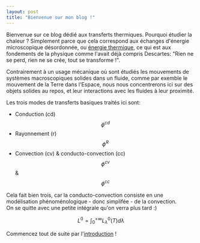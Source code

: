 ```yaml
---
layout: post
title: "Bienvenue sur mon blog !"
---
```

<script type="text/javascript"
    src="http://cdn.mathjax.org/mathjax/latest/MathJax.js?config=TeX-AMS-MML_HTMLorMML">
    </script>

Bienvenue sur ce blog dédié aux transferts thermiques. Pourquoi étudier la chaleur ? Simplement parce que cela correspond aux échanges d'énergie microscopique désordonnée, ou [énergie thermique][w-ene-the], ce qui est aux fondements de la physique comme l'avait déjà compris Descartes: "Rien ne se perd, rien ne se crée, tout se transforme !".

Contrairement à un usage mécanique où sont étudiés les mouvements de systèmes macroscopiques solides dans un fluide, comme par exemble le mouvement de la Terre dans l'Espace, nous nous concentrerons ici sur des objets solides au repos, et leur interactions avec les fluides à leur proximité.

Les trois modes de transferts basiques traités ici sont:  
- Conduction (cd) $$ \phi^{cd} $$ 
- Rayonnement (r) $$ \phi^R $$ 
- Convection (cv) & conducto-convection (cc) $$ \phi^{cv} $$  & $$ \phi^{cc} $$

Cela fait bien trois, car la conducto-convection consiste en une modélisation phénoménologique - donc simplifée - de la convection.  
On se quitte avec une petite intégrale qu'on verra plus tard :)

$$L^0 = \int_0^{+\infty} L_{\lambda}^0(T) d\lambda $$

Commencez tout de suite par l'[introduction][intro] !

[intro]: http://heat.netlify.com/2018/01/17/bienvenue.html 
[w-ene-the]: https://fr.wikipedia.org/wiki/%C3%89nergie_thermique 
